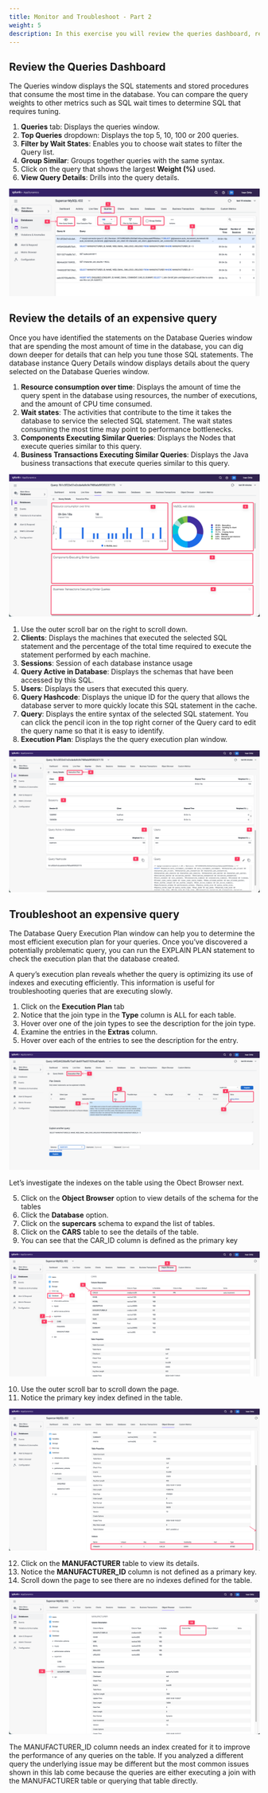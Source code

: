 ```yaml
---
title: Monitor and Troubleshoot - Part 2
weight: 5
description: In this exercise you will review the queries dashboard, review the details of an expensive query, and troubleshoot an expensive query.
---
```


## Review the Queries Dashboard

The Queries window displays the SQL statements and stored procedures that consume the most time in the database. You can compare the query weights to other metrics such as SQL wait times to determine SQL that requires tuning.

1. **Queries** tab: Displays the queries window.
2. **Top Queries** dropdown: Displays the top 5, 10, 100 or 200 queries.
3. **Filter by Wait States**: Enables you to choose wait states to filter the Query list.
4. **Group Similar**: Groups together queries with the same syntax.
5. Click on the query that shows the largest **Weight (%)** used.
6. **View Query Details**: Drills into the query details.

![Queries Dashboard](images/04-db-queries-overview.png)

## Review the details of an expensive query

Once you have identified the statements on the Database Queries window that are spending the most amount of time in the database, you can dig down deeper for details that can help you tune those SQL statements. The database instance Query Details window displays details about the query selected on the Database Queries window.

1. **Resource consumption over time**: Displays the amount of time the query spent in the database using resources, the number of executions, and the amount of CPU time consumed.
2. **Wait states**: The activities that contribute to the time it takes the database to service the selected SQL statement. The wait states consuming the most time may point to performance bottlenecks.
3. **Components Executing Similar Queries**: Displays the Nodes that execute queries similar to this query.
4. **Business Transactions Executing Similar Queries**: Displays the Java business transactions that execute queries similar to this query.

![Expensive Query Details](images/04-db-queries-details.png)

1. Use the outer scroll bar on the right to scroll down.
2. **Clients**: Displays the machines that executed the selected SQL statement and the percentage of the total time required to execute the statement performed by each machine.
3. **Sessions**: Session of each database instance usage
4. **Query Active in Database**: Displays the schemas that have been accessed by this SQL.
5. **Users**: Displays the users that executed this query.
6. **Query Hashcode**: Displays the unique ID for the query that allows the database server to more quickly locate this SQL statement in the cache.
7. **Query**: Displays the entire syntax of the selected SQL statement. You can click the pencil icon in the top right corner of the Query card to edit the query name so that it is easy to identify.
8. **Execution Plan**: Displays the the query execution plan window.

![Expensive Query Details2](images/04-db-queries-details2.png)

## Troubleshoot an expensive query

The Database Query Execution Plan window can help you to determine the most efficient execution plan for your queries. Once you’ve discovered a potentially problematic query, you can run the EXPLAIN PLAN statement to check the execution plan that the database created.

A query’s execution plan reveals whether the query is optimizing its use of indexes and executing efficiently. This information is useful for troubleshooting queries that are executing slowly.

1. Click on the **Execution Plan** tab
2. Notice that the join type in the **Type** column is ALL for each table.
3. Hover over one of the join types to see the description for the join type.
4. Examine the entries in the **Extras** column.
5. Hover over each of the entries to see the description for the entry.

![Troubleshoot Expensive Query](images/04-db-execution-plan.png)



Let’s investigate the indexes on the table using the Obect Browser next.

5. Click on the **Object Browser** option to view details of the schema for the tables
6. Click the **Database** option.
7. Click on the **supercars** schema to expand the list of tables.
8. Click on the **CARS** table to see the details of the table.
9. You can see that the CAR_ID column is defined as the primary key

![Troubleshoot Expensive Query](images/04-db-object-browser.png)

10. Use the outer scroll bar to scroll down the page.
11. Notice the primary key index defined in the table.

![Troubleshoot Car Index](images/04-db-cars-index.png)


12. Click on the **MANUFACTURER** table to view its details.
13. Notice the **MANUFACTURER_ID** column is not defined as a primary key.
14. Scroll down the page to see there are no indexes defined for the table.

![Troubleshoot Expensive Query](images/04-db-man-table.png)


The MANUFACTURER_ID column needs an index created for it to improve the performance of any queries on the table. If you analyzed a different query the underlying issue may be different but the most common issues shown in this lab come because the queries are either executing a join with the MANUFACTURER table or querying that table directly. 
